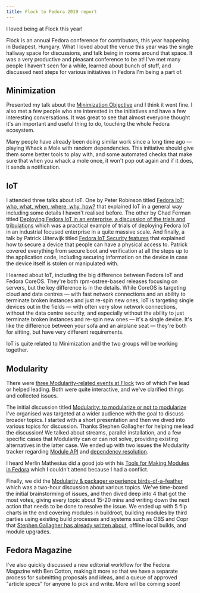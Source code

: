 ```yaml
---
title: Flock to Fedora 2019 report
---
```


I loved being at Flock this year!

Flock is an annual Fedora conference for contributors, this year happening in Budapest, Hungary. What I loved about the venue this year was the single hallway space for discussions, and talk being in rooms around that space. It was a very productive and pleasant conference to be at! I've met many people I haven't seen for a while, learned about bunch of stuff, and discussed next steps for various initiatives in Fedora I'm being a part of.

## Minimization

Presented my talk about the [Minimization Objective](https://flock2019.sched.com/event/SJZP/an-objective-minimization-objective-update) and I think it went fine. I also met a few people who are interested in the initiatives and have a few interesting conversations. It was great to see that almost everyone thought it's an important and useful thing to do, touching the whole Fedora ecosystem.

Many people have already been doing similar work since a long time ago — playing Whack a Mole with random dependencies. This initiative should give them some better tools to play with, and some automated checks that make sure that when you whack a mole once, it won't pop out again and if it does, it sends a notification.

## IoT

I attended three talks about IoT. One by Peter Robinson titled [Fedora IoT: who, what, when, where, why, how?](https://flock2019.sched.com/event/SJUt/fedora-iot-who-what-when-where-why-how) that explained IoT in a general way including some details I haven't realised before. The other by Chad Ferman titled [Deploying Fedora IoT in an enterprise, a discussion of the trials and tribulations](https://flock2019.sched.com/event/SKtH/deploying-fedora-iot-in-an-enterprise-a-discussion-of-the-trials-and-tribulations) which was a practical example of trials of deploying Fedora IoT in an industrial focused enterprise in a quite massive scale. And finally, a talk by Patrick Uiterwijk titled [Fedora IoT Security features](https://flock2019.sched.com/event/SKrN/fedora-iot-security-features) that explained how to secure a device that people can have a physical access to. Patrick covered everything from secure boot and verification at all the steps up to the application code, including securing information on the device in case the device itself is stolen or manipulated with.

I learned about IoT, including the big difference between Fedora IoT and Fedora CoreOS. They're both rpm-ostree-based releases focusing on servers, but the key difference is in the details. While CoreOS is targeting cloud and data centres — with fast network connections and an ability to terminate broken instances and just re-spin new ones, IoT is targeting single devices out in the fields — with often very slow network connections, without the data centre security, and especially without the ability to just terminate broken instances and re-spin new ones — it's a single device. It's like the difference between your sofa and an airplane seat — they're both for sitting, but have very different requirements.

IoT is quite related to Minimization and the two groups will be working together.

## Modularity

There were [three Modularity-related events at Flock]() two of which I've lead or helped leading. Both were quite interactive, and we've clarified things and collected issues.

The initial discussion titled [Modularity: to modularize or not to modularize](https://flock2019.sched.com/event/SJd1/modularity-to-modularize-or-not-to-modularize) I've organised was targeted at a wider audience with the goal to discuss broader topics. I started with a short presentation and then we dived into various topics for discussion. Thanks Stephen Gallagher for helping me lead the discussion! We talked about streams, parallel installation, and a few specific cases that Modularity can or can not solve, providing existing alternatives in the latter case. We ended up with two issues the Modularity tracker regarding [Module API](https://pagure.io/modularity/issue/146) and [dependency resolution](https://pagure.io/modularity/issue/147).

I heard Merlin Mathesius did a good job with his [Tools for Making Modules in Fedora](https://flock2019.sched.com/event/SDo9/tools-for-making-modules-in-fedora) which I couldn't attend because I had a conflict.

Finally, we did the [Modularity & packager experience birds-of-a-feather](https://flock2019.sched.com/event/SJL4/modularity-packager-experience-birds-of-a-feather) which was a two-hour discussion about various topics. We've time-boxed the initial brainstorming of issues, and then dived deep into 4 that got the most votes, giving every topic about 15-20 mins and writing down the next action that needs to be done to resolve the issue. We ended up with 5 flip charts in the end covering modules in buildroot, building modules by third parties using existing build processes and systems such as OBS and Copr that [Stephen Gallagher has already written about](https://sgallagh.wordpress.com/2019/08/14/sausage-factory-modules-fake-it-till-you-make-it/), offline local builds, and module upgrades.

## Fedora Magazine

I've also quickly discussed a new editorial workflow for the Fedora Magazine with Ben Cotton, making it more so that we have a separate process for submitting proposals and ideas, and a queue of approved "article specs" for anyone to pick and write. More will be coming soon!

